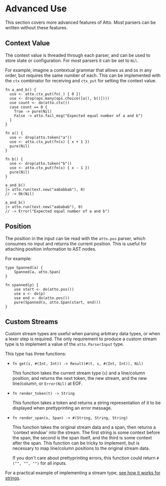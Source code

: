 # Advanced Use

This section covers more advanced features of Atto.
Most parsers can be written without these features.

## Context Value

The context value is threaded through each parser, and can be used to store state or configuration.
For most parsers it can be set to `Nil`.

For example, imagine a contextual grammar that allows `a`s and `b`s in any order, but requires the same number of each.
This can be implemented with the `ctx` combinator for receiving and `ctx_put` for setting the context value.

```gleam
fn a_and_b() {
  use <- atto.ctx_put(fn(_) { 0 })
  use <- drop(ops.many(ops.choice([a(), b()])))
  use count <- do(atto.ctx())
  case count == 0 {
    True -> pure(Nil)
    False -> atto.fail_msg("Expected equal number of a and b")
  }
}

fn a() {
  use <- drop(atto.token("a"))
  use <- atto.ctx_put(fn(x) { x + 1 })
  pure(Nil)
}

fn b() {
  use <- drop(atto.token("b"))
  use <- atto.ctx_put(fn(x) { x - 1 })
  pure(Nil)
}

a_and_b()
|> atto.run(text.new("aababbab"), 0)
// -> Ok(Nil)

a_and_b()
|> atto.run(text.new("aababab"), 0)
// -> Error("Expected equal number of a and b")
```

## Position

The position in the input can be read with the `atto.pos` parser, which consumes no input and returns the current position.
This is useful for attaching position information to AST nodes.

For example:

```gleam
type Spanned(a) {
    Spanned(a, atto.Span)
}

fn spanned(p) {
    use start <- do(atto.pos())
    use x <- do(p)
    use end <- do(atto.pos())
    pure(Spanned(x, atto.Span(start, end)))
}
```

## Custom Streams

Custom stream types are useful when parsing arbitrary data types, or when a lexer step is required.
The only requirement to produce a custom stream type is to implement a value of the `atto.ParserInput` type.

This type has three functions:

- ```gleam
  fn get(s, #(Int, Int)) -> Result(#(t, s, #(Int, Int)), Nil)
  ```

  This function takes the current stream type (`s`) and a line/column position, and returns
  the next token, the new stream, and the new line/column, or `Error(Nil)` at EOF.

- ```gleam
  fn render_token(t) -> String
  ```

  This function takes a token and returns a string representation of it to be displayed when prettyprinting
  an error message.

- ```gleam
  fn render_span(s, Span) -> #(String, String, String)
  ```

  This function takes the original stream data and a span, then returns a 'context window' into the stream.
  The first string is some context before the span, the second is the span itself, and the third is some context after the span.
  This function can be tricky to implement, but is necessary to map line/column positions to the original stream data.

  If you don't care about prettyprinting errors, this function could return `#("", "", "")` for all inputs.

For a practical example of implementing a stream type, [see how it works for strings](./src/atto/text.gleam#L12).
